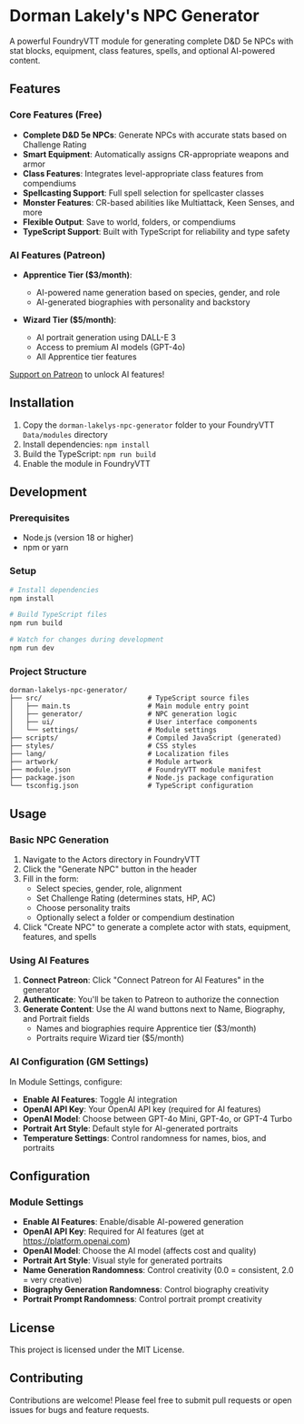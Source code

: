 # Dorman Lakely's NPC Generator

A powerful FoundryVTT module for generating complete D&D 5e NPCs with stat blocks, equipment, class features, spells, and optional AI-powered content.

## Features

### Core Features (Free)

- **Complete D&D 5e NPCs**: Generate NPCs with accurate stats based on Challenge Rating
- **Smart Equipment**: Automatically assigns CR-appropriate weapons and armor
- **Class Features**: Integrates level-appropriate class features from compendiums
- **Spellcasting Support**: Full spell selection for spellcaster classes
- **Monster Features**: CR-based abilities like Multiattack, Keen Senses, and more
- **Flexible Output**: Save to world, folders, or compendiums
- **TypeScript Support**: Built with TypeScript for reliability and type safety

### AI Features (Patreon)

- **Apprentice Tier ($3/month)**:
  - AI-powered name generation based on species, gender, and role
  - AI-generated biographies with personality and backstory

- **Wizard Tier ($5/month)**:
  - AI portrait generation using DALL-E 3
  - Access to premium AI models (GPT-4o)
  - All Apprentice tier features

[Support on Patreon](https://www.patreon.com/c/ExistentialArts/membership) to unlock AI features!

## Installation

1. Copy the `dorman-lakelys-npc-generator` folder to your FoundryVTT `Data/modules` directory
2. Install dependencies: `npm install`
3. Build the TypeScript: `npm run build`
4. Enable the module in FoundryVTT

## Development

### Prerequisites

- Node.js (version 18 or higher)
- npm or yarn

### Setup

```bash
# Install dependencies
npm install

# Build TypeScript files
npm run build

# Watch for changes during development
npm run dev
```

### Project Structure

```
dorman-lakelys-npc-generator/
├── src/                          # TypeScript source files
│   ├── main.ts                   # Main module entry point
│   ├── generator/                # NPC generation logic
│   ├── ui/                       # User interface components
│   └── settings/                 # Module settings
├── scripts/                      # Compiled JavaScript (generated)
├── styles/                       # CSS styles
├── lang/                         # Localization files
├── artwork/                      # Module artwork
├── module.json                   # FoundryVTT module manifest
├── package.json                  # Node.js package configuration
└── tsconfig.json                 # TypeScript configuration
```

## Usage

### Basic NPC Generation

1. Navigate to the Actors directory in FoundryVTT
2. Click the "Generate NPC" button in the header
3. Fill in the form:
   - Select species, gender, role, alignment
   - Set Challenge Rating (determines stats, HP, AC)
   - Choose personality traits
   - Optionally select a folder or compendium destination
4. Click "Create NPC" to generate a complete actor with stats, equipment, features, and spells

### Using AI Features

1. **Connect Patreon**: Click "Connect Patreon for AI Features" in the generator
2. **Authenticate**: You'll be taken to Patreon to authorize the connection
3. **Generate Content**: Use the AI wand buttons next to Name, Biography, and Portrait fields
   - Names and biographies require Apprentice tier ($3/month)
   - Portraits require Wizard tier ($5/month)

### AI Configuration (GM Settings)

In Module Settings, configure:

- **Enable AI Features**: Toggle AI integration
- **OpenAI API Key**: Your OpenAI API key (required for AI features)
- **OpenAI Model**: Choose between GPT-4o Mini, GPT-4o, or GPT-4 Turbo
- **Portrait Art Style**: Default style for AI-generated portraits
- **Temperature Settings**: Control randomness for names, bios, and portraits

## Configuration

### Module Settings

- **Enable AI Features**: Enable/disable AI-powered generation
- **OpenAI API Key**: Required for AI features (get at https://platform.openai.com)
- **OpenAI Model**: Choose the AI model (affects cost and quality)
- **Portrait Art Style**: Visual style for generated portraits
- **Name Generation Randomness**: Control creativity (0.0 = consistent, 2.0 = very creative)
- **Biography Generation Randomness**: Control biography creativity
- **Portrait Prompt Randomness**: Control portrait prompt creativity

## License

This project is licensed under the MIT License.

## Contributing

Contributions are welcome! Please feel free to submit pull requests or open issues for bugs and feature requests.
